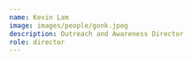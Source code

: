 ```yaml
---
name: Kevin Lam
image: images/people/gonk.jpeg
description: Outreach and Awareness Director
role: director
---
```

